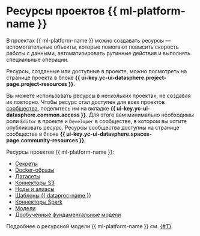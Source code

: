 # Ресурсы проектов {{ ml-platform-name }}

В проектах {{ ml-platform-name }} можно создавать ресурсы — вспомогательные объекты, которые помогают повысить скорость работы с данными, автоматизировать рутинные действия и выполнять специальные операции.

Ресурсы, созданные или доступные в проекте, можно посмотреть на странице проекта в блоке **{{ ui-key.yc-ui-datasphere.project-page.project-resources }}**.

Вы можете использовать ресурсы в нескольких проектах, не создавая их повторно. Чтобы ресурс стал доступен для всех проектов [сообщества](community.md), поделитесь им на вкладке **{{ ui-key.yc-ui-datasphere.common.access }}**. Для этого вам минимально необходимы роли `Editor` в проекте и `Developer` в сообществе, в котором вы хотите опубликовать ресурс. Ресурсы сообщества доступны на странице сообщества в блоке **{{ ui-key.yc-ui-datasphere.spaces-page.community-resources }}**.

Ресурсы проектов {{ ml-platform-name }}:

* [Секреты](secrets.md)
* [Docker-образы](docker.md)
* [Датасеты](dataset.md)
* [Коннекторы S3](s3-connector.md)
* [Ноды и алиасы](deploy/index.md#python-nodes)
* [Шаблоны {{ dataproc-name }}](data-processing-template.md)
* [Коннекторы Spark](spark-connector.md)
* [Модели](models/index.md)
* [Дообученные фундаментальные модели](models/tuned-models.md)

Подробнее о ресурсной модели {{ ml-platform-name }} см. [{#T}](resource-model.md).
